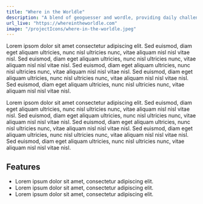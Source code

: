 ```yaml
---
title: "Where in the Worldle"
description: "A blend of geoguesser and wordle, providing daily challenges to find where you are in the world in satellite view"
url_live: "https://whereintheworldle.com"
image: "/projectIcons/where-in-the-worldle.jpeg"
---
```


Lorem ipsom dolor sit amet consectetur adipiscing elit. Sed euismod, diam eget aliquam ultricies, nunc nisl ultricies nunc, vitae aliquam nisl nisl vitae nisl. Sed euismod, diam eget aliquam ultricies, nunc nisl ultricies nunc, vitae aliquam nisl nisl vitae nisl. Sed euismod, diam eget aliquam ultricies, nunc nisl ultricies nunc, vitae aliquam nisl nisl vitae nisl. Sed euismod, diam eget aliquam ultricies, nunc nisl ultricies nunc, vitae aliquam nisl nisl vitae nisl. Sed euismod, diam eget aliquam ultricies, nunc nisl ultricies nunc, vitae aliquam nisl nisl vitae nisl.

Lorem ipsom dolor sit amet consectetur adipiscing elit. Sed euismod, diam eget aliquam ultricies, nunc nisl ultricies nunc, vitae aliquam nisl nisl vitae nisl. Sed euismod, diam eget aliquam ultricies, nunc nisl ultricies nunc, vitae aliquam nisl nisl vitae nisl. Sed euismod, diam eget aliquam ultricies, nunc nisl ultricies nunc, vitae aliquam nisl nisl vitae nisl. Sed euismod, diam eget aliquam ultricies, nunc nisl ultricies nunc, vitae aliquam nisl nisl vitae nisl. Sed euismod, diam eget aliquam ultricies, nunc nisl ultricies nunc, vitae aliquam nisl nisl vitae nisl.

## Features

- Lorem ipsum dolor sit amet, consectetur adipiscing elit.
- Lorem ipsum dolor sit amet, consectetur adipiscing elit.
- Lorem ipsum dolor sit amet, consectetur adipiscing elit.